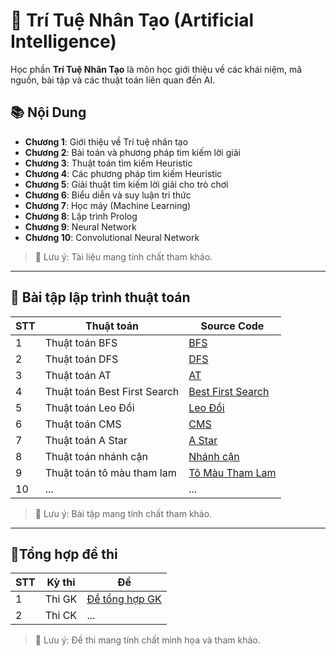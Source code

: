# 📘 Trí Tuệ Nhân Tạo (Artificial Intelligence)

Học phần **Trí Tuệ Nhân Tạo** là môn học giới thiệu về các khái niệm, mã nguồn, bài tập và các thuật toán liên quan đến AI.

## 📚 Nội Dung

- **Chương 1**: Giới thiệu về Trí tuệ nhân tạo  
- **Chương 2**: Bài toán và phương pháp tìm kiếm lời giải
- **Chương 3**: Thuật toán tìm kiếm Heuristic
- **Chương 4**: Các phương pháp tìm kiếm Heuristic  
- **Chương 5**: Giải thuật tìm kiếm lời giải cho trò chơi  
- **Chương 6**: Biểu diễn và suy luận tri thức  
- **Chương 7**: Học máy (Machine Learning)  
- **Chương 8**: Lập trình Prolog
- **Chương 9**: Neural Network
- **Chương 10**: Convolutional Neural Network

> 📌 Lưu ý: Tài liệu mang tính chất tham khảo.

---
## 💾 Bài tập lập trình thuật toán

| STT    | Thuật toán      | Source Code|
|--------|-----------------|------------|
| 1      | Thuật toán BFS  | [BFS](https://github.com/TuanKiet1774/ThuatToanAI/tree/main/ThuatToan_BFS)          |
| 2      | Thuật toán DFS  | [DFS](https://github.com/TuanKiet1774/ThuatToanAI/tree/main/ThuatToan_DFS)           |
| 3      | Thuật toán AT  | [AT](https://github.com/TuanKiet1774/ThuatToanAI/tree/main/ThuatToan_AT)           |
| 4      | Thuật toán Best First Search| [Best First Search](https://github.com/TuanKiet1774/ThuatToanAI/tree/main/ThuatToan_BestFS)|
| 5      | Thuật toán Leo Đồi | [Leo Đồi](https://github.com/TuanKiet1774/ThuatToanAI/tree/main/ThuatToan_LeoDoi)|
| 6      | Thuật toán CMS | [CMS](https://github.com/TuanKiet1774/ThuatToanAI/tree/main/ThuatToan_CMS)|
| 7      | Thuật toán A Star  | [A Star](https://github.com/TuanKiet1774/ThuatToanAI/tree/main/ThuatToan_Astar)|
| 8      | Thuật toán nhánh cận| [Nhánh cận](https://github.com/TuanKiet1774/ThuatToanAI/tree/main/ThuatToan_NhanhCan)|
| 9      | Thuật toán tô màu tham lam | [Tô Màu Tham Lam](https://github.com/TuanKiet1774/ThuatToanAI/tree/main/ToMau_ThamLam) |
| 10     |...|...|   

> 📌 Lưu ý: Bài tập mang tính chất tham khảo.
---
## 📝Tổng hợp đề thi

| STT    | Kỳ thi      | Đề |
|--------|-----------------|------------|
| 1      | Thi GK  | [Đề tổng hợp GK](https://github.com/TuanKiet1774/ThuatToanAI/blob/main/%C4%90%E1%BB%81%20Thi%20GK%20T%E1%BB%95ng%20H%E1%BB%A3p.pdf)          |
| 2      | Thi CK  | ...|

> 📌 Lưu ý: Đề thi mang tính chất minh họa và tham khảo.
